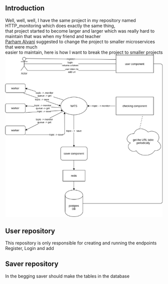 ## Introduction
Well, well, well, I have the same project in my repository named HTTP_monitoring which does exactly the same thing, <br/>
that project started to become larger and larger which was really hard to maintain that was when my friend and teacher<br/>
[Parham Alvani](https://github.com/1995parham) suggested to change the project to smaller microservices that were much<br/>
easier to maintain, here is how I want to break the project to smaller projects
![](microservice.png)

## User repository
This repository is only responsible for creating and running the endpoints Register, Login and add 

## Saver repository
In the begging saver should make the tables in the database
